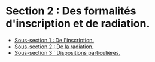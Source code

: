 # Section 2 : Des formalités d'inscription et de radiation.

- [Sous-section 1 : De l'inscription.](sous-section-1)
- [Sous-section 2 : De la radiation.](sous-section-2)
- [Sous-section 3 : Dispositions particulières.](sous-section-3)
